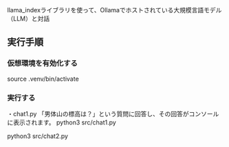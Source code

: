 llama_indexライブラリを使って、Ollamaでホストされている大規模言語モデル（LLM）と対話

## 実行手順

### 仮想環境を有効化する
source .venv/bin/activate

### 実行する
・chat1.py
「男体山の標高は？」という質問に回答し、その回答がコンソールに表示されます。
python3 src/chat1.py



python3 src/chat2.py
